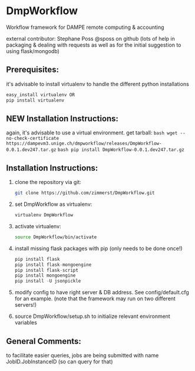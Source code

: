 # DmpWorkflow
Workflow framework for DAMPE remote computing &amp; accounting

external contributor: Stephane Poss @sposs on github (lots of help in packaging & dealing with requests as well as for the initial suggestion to using flask/mongodb)


Prerequisites: 
--------------
it's advisable to install virtualenv to handle the different python installations

```python
easy_install virtualenv OR
pip install virtualenv
```
NEW Installation Instructions:
------------------------------
again, it's advisable to use a virtual environment.
get tarball: 
``` bash wget --no-check-certificate https://dampevm3.unige.ch/dmpworkflow/releases/DmpWorkflow-0.0.1.dev247.tar.gz ```
``` bash pip install DmpWorkflow-0.0.1.dev247.tar.gz ```


Installation Instructions:
--------------------------
1. 	clone the repository via git: 
	```bash
	git clone https://github.com/zimmerst/DmpWorkflow.git
	```

2.	set DmpWorkflow as virtualenv:
	```bash
	virtualenv DmpWorkflow
	```

3.	activate virtualenv:
	```bash
	source DmpWorkflow/bin/activate
	```
		
4.	install missing flask packages with pip (only needs to be done once!)
	```python
	pip install flask
	pip install flask-mongoengine
	pip install flask-script
	pip install mongoengine
	pip install -U jsonpickle
	```

5.	modify config to have right server & DB address. See config/default.cfg for an example.
	(note that the framework may run on two different servers!) 
	
6.	source DmpWorkflow/setup.sh to initialize relevant environment variables

General Comments:
-----------------
to facilitate easier queries, jobs are being submitted with name JobID.JobInstanceID (so can query for that)
